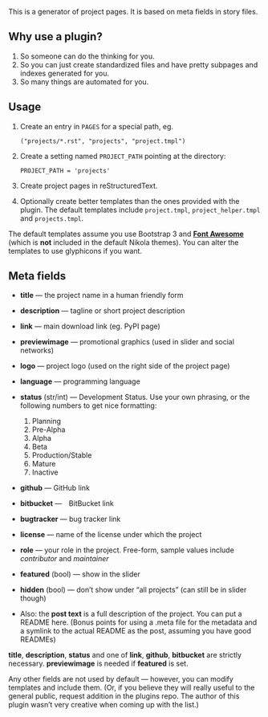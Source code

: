 This is a generator of project pages.  It is based on meta fields in story
files.

Why use a plugin?
-----------------

1. So someone can do the thinking for you.
2. So you can just create standardized files and have pretty subpages and
   indexes generated for you.
3. So many things are automated for you.

Usage
-----

1. Create an entry in `PAGES` for a special path, eg.

       ("projects/*.rst", "projects", "project.tmpl")

2. Create a setting named `PROJECT_PATH` pointing at the directory:

       PROJECT_PATH = 'projects'

3. Create project pages in reStructuredText.
4. Optionally create better templates than the ones provided with the plugin.
   The default templates include `project.tmpl`, `project_helper.tmpl` and
   `projects.tmpl`.

The default templates assume you use Bootstrap 3 and [**Font
Awesome**](http://fortawesome.github.io/Font-Awesome) (which is **not**
included in the default Nikola themes).  You can alter the templates to use
glyphicons if you want.

Meta fields
-----------

* **title** — the project name in a human friendly form
* **description** — tagline or short project description
* **link** — main download link (eg. PyPI page)
* **previewimage** — promotional graphics (used in slider and social networks)
* **logo** — project logo (used on the right side of the project page)
* **language** — programming language
* **status** (str/int) — Development Status.  Use your own phrasing, or the
  following numbers to get nice formatting:

    1. Planning
    2. Pre-Alpha
    3. Alpha
    4. Beta
    5. Production/Stable
    6. Mature
    7. Inactive

* **github** — GitHub link
* **bitbucket** — BitBucket link
* **bugtracker** — bug tracker link
* **license** — name of the license under which the project
* **role** — your role in the project.  Free-form, sample values include
  *contributor* and *maintainer*
* **featured** (bool) — show in the slider
* **hidden** (bool) — don’t show under “all projects” (can still be in slider though)
* Also: the **post text** is a full description of the project.  You can put a
  README here.  (Bonus points for using a .meta file for the metadata and a
  symlink to the actual README as the post, assuming you have good READMEs)

**title**, **description**, **status** and one of **link**, **github**,
**bitbucket** are strictly necessary.  **previewimage** is needed if
**featured** is set.

Any other fields are not used by default — however, you can modify templates
and include them.  (Or, if you believe they will really useful to the general
public, request addition in the plugins repo.  The author of this plugin wasn’t
very creative when coming up with the list.)
